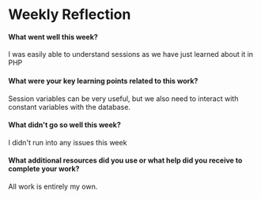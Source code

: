 # Weekly Reflection

#### What went well this week? 

I was easily able to understand sessions as we have just learned about it in PHP

#### What were your key learning points related to this work?

Session variables can be very useful, but we also need to interact with constant
variables with the database.

#### What didn't go so well this week? 

I didn't run into any issues this week

#### What additional resources did you use or what help did you receive to complete your work? 

All work is entirely my own.